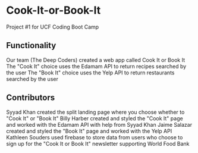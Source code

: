 # Cook-It-or-Book-It
Project #1 for UCF Coding Boot Camp

## Functionality
Our team (The Deep Coders) created a web app called Cook It or Book It
The "Cook It" choice uses the Edamam API to return recipes searched by the user
The "Book It" choice uses the Yelp API to return restaurants searched by the user

## Contributors
Syyad Khan created the split landing page where you choose whether to "Cook It" or "Book It"
Billy Harber created and styled the "Cook It" page and worked with the Edamam API with help from Syyad Khan
Jaime Salazar created and styled the "Book It" page and worked with the Yelp API
Kathleen Souders used firebase to store data from users who choose to sign up for the "Cook It or Book It" newsletter supporting World Food Bank
